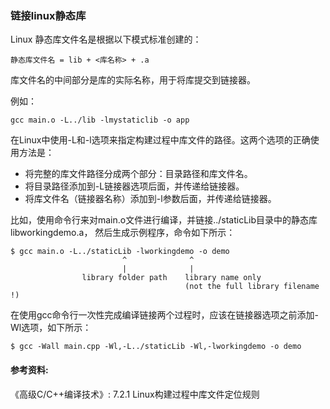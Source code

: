 ### 链接linux静态库

Linux 静态库文件名是根据以下模式标准创建的：

```
静态库文件名 = lib + <库名称> + .a
```

库文件名的中间部分是库的实际名称，用于将库提交到链接器。

例如：

```
gcc main.o -L../lib -lmystaticlib -o app
```

在Linux中使用-L和-l选项来指定构建过程中库文件的路径。这两个选项的正确使用方法是：
- 将完整的库文件路径分成两个部分：目录路径和库文件名。
- 将目录路径添加到-L链接器选项后面，并传递给链接器。
- 将库文件名（链接器名称）添加到-l参数后面，并传递给链接器。

比如，使用命令行来对main.o文件进行编译，并链接../staticLib目录中的静态库libworkingdemo.a，
然后生成示例程序，命令如下所示：

```
$ gcc main.o -L../staticLib -lworkingdemo -o demo
                         ^              ^
                         |              |
                library folder path    library name only
                                       (not the full library filename !)
```

在使用gcc命令行一次性完成编译链接两个过程时，应该在链接器选项之前添加-Wl选项，如下所示：

```
$ gcc -Wall main.cpp -Wl,-L../staticLib -Wl,-lworkingdemo -o demo
```


#### 参考资料:
《高级C/C++编译技术》: 7.2.1 Linux构建过程中库文件定位规则

